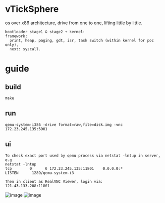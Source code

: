 # vTickSphere
os over x86 architecture, drive from one to one, lifting little by little.
```  
bootloader stage1 & stage2 + kernel:
framework: 
  print, heap, paging, gdt, isr, task switch (within kernel for poc only),
  next: syscall.
```

# guide
## build
```
make
```

## run
```
qemu-system-i386 -drive format=raw,file=disk.img -vnc 172.23.245.135:5901

```

## ui
```
To check exact port used by qemu process via netstat -lntup in server,
e.g
netstat -lntup
tcp        0      0 172.23.245.135:11801    0.0.0.0:*               LISTEN      1289/qemu-system-i3

Then in client as RealVNC Viewer, login via:
121.43.133.208:11801

```

![image](https://github.com/upempty/stepback-os/assets/52414719/4eacd75b-ade7-425d-b572-bb357733e71c)
![image](https://github.com/user-attachments/assets/328bef93-03c9-4380-8bb8-241154f073e5)



